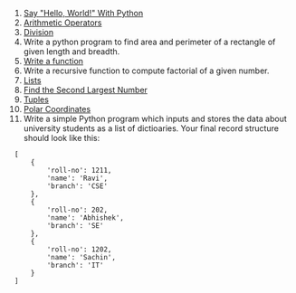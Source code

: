 1. [Say "Hello, World!" With Python](https://www.hackerrank.com/challenges/py-hello-world/problem)
2. [Arithmetic Operators](https://www.hackerrank.com/challenges/python-arithmetic-operators/problem)
3. [Division](https://www.hackerrank.com/challenges/python-division)
4. Write a python program to find area and perimeter of a rectangle of given length and breadth.
5. [Write a function](https://www.hackerrank.com/challenges/write-a-function/problem)
6. Write a recursive function to compute factorial of a given number.
7. [Lists](https://www.hackerrank.com/challenges/python-lists/problem)
8. [Find the Second Largest Number](https://www.hackerrank.com/challenges/find-second-maximum-number-in-a-list/problem)
9. [Tuples](https://www.hackerrank.com/challenges/python-tuples/problem)
10. [Polar Coordinates](https://www.hackerrank.com/challenges/polar-coordinates/problem)
11. Write a simple Python program which inputs and stores the data about university students as a list of dictioaries. Your final record structure should look like this:
 
```
 [
     {
         'roll-no': 1211,
         'name': 'Ravi',
         'branch': 'CSE'
     },
     {
         'roll-no': 202,
         'name': 'Abhishek',
         'branch': 'SE'
     },
     {
         'roll-no': 1202,
         'name': 'Sachin',
         'branch': 'IT'
     }
 ]
```
